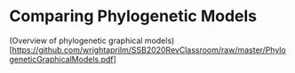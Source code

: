 # Comparing Phylogenetic Models

(Overview of phylogenetic graphical models)[https://github.com/wrightaprilm/SSB2020RevClassroom/raw/master/PhylogeneticGraphicalModels.pdf]


